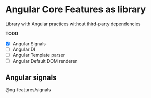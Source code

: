 # Angular Core Features as library

Library with Angular practices without third-party dependencies


**TODO**

- [x] Angular Signals
- [ ] Angular DI
- [ ] Angular Template parser
- [ ] Angular Default DOM renderer

## Angular signals

@ng-features/signals

